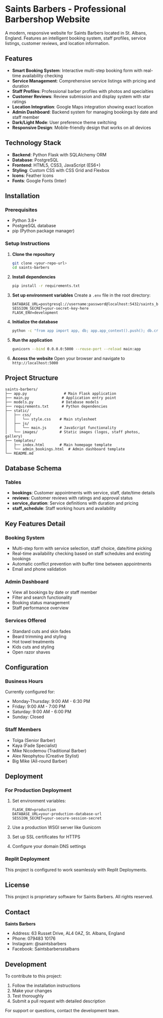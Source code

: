 # Saints Barbers - Professional Barbershop Website

A modern, responsive website for Saints Barbers located in St. Albans, England. Features an intelligent booking system, staff profiles, service listings, customer reviews, and location information.

## Features

- **Smart Booking System**: Interactive multi-step booking form with real-time availability checking
- **Service Management**: Comprehensive service listings with pricing and duration
- **Staff Profiles**: Professional barber profiles with photos and specialties
- **Customer Reviews**: Review submission and display system with star ratings
- **Location Integration**: Google Maps integration showing exact location
- **Admin Dashboard**: Backend system for managing bookings by date and staff member
- **Dark/Light Mode**: User preference theme switching
- **Responsive Design**: Mobile-friendly design that works on all devices

## Technology Stack

- **Backend**: Python Flask with SQLAlchemy ORM
- **Database**: PostgreSQL
- **Frontend**: HTML5, CSS3, JavaScript (ES6+)
- **Styling**: Custom CSS with CSS Grid and Flexbox
- **Icons**: Feather Icons
- **Fonts**: Google Fonts (Inter)

## Installation

### Prerequisites

- Python 3.8+
- PostgreSQL database
- pip (Python package manager)

### Setup Instructions

1. **Clone the repository**
   ```bash
   git clone <your-repo-url>
   cd saints-barbers
   ```

2. **Install dependencies**
   ```bash
   pip install -r requirements.txt
   ```

3. **Set up environment variables**
   Create a `.env` file in the root directory:
   ```env
   DATABASE_URL=postgresql://username:password@localhost:5432/saints_barbers
   SESSION_SECRET=your-secret-key-here
   FLASK_ENV=development
   ```

4. **Initialize the database**
   ```bash
   python -c "from app import app, db; app.app_context().push(); db.create_all()"
   ```

5. **Run the application**
   ```bash
   gunicorn --bind 0.0.0.0:5000 --reuse-port --reload main:app
   ```

6. **Access the website**
   Open your browser and navigate to `http://localhost:5000`

## Project Structure

```
saints-barbers/
├── app.py                 # Main Flask application
├── main.py               # Application entry point
├── models.py             # Database models
├── requirements.txt      # Python dependencies
├── static/
│   ├── css/
│   │   └── style.css    # Main stylesheet
│   ├── js/
│   │   └── main.js      # JavaScript functionality
│   └── images/          # Static images (logos, staff photos, gallery)
├── templates/
│   ├── index.html       # Main homepage template
│   └── admin_bookings.html  # Admin dashboard template
└── README.md
```

## Database Schema

### Tables

- **bookings**: Customer appointments with service, staff, date/time details
- **reviews**: Customer reviews with ratings and approval status
- **service_duration**: Service definitions with duration and pricing
- **staff_schedule**: Staff working hours and availability

## Key Features Detail

### Booking System
- Multi-step form with service selection, staff choice, date/time picking
- Real-time availability checking based on staff schedules and existing bookings
- Automatic conflict prevention with buffer time between appointments
- Email and phone validation

### Admin Dashboard
- View all bookings by date or staff member
- Filter and search functionality
- Booking status management
- Staff performance overview

### Services Offered
- Standard cuts and skin fades
- Beard trimming and styling
- Hot towel treatments
- Kids cuts and styling
- Open razor shaves

## Configuration

### Business Hours
Currently configured for:
- Monday-Thursday: 9:00 AM - 6:30 PM
- Friday: 9:00 AM - 7:00 PM
- Saturday: 9:00 AM - 6:00 PM
- Sunday: Closed

### Staff Members
- Tolga (Senior Barber)
- Kaya (Fade Specialist)
- Mike Nicodemou (Traditional Barber)
- Alex Neophytou (Creative Stylist)
- Big Mike (All-round Barber)

## Deployment

### For Production Deployment

1. Set environment variables:
   ```env
   FLASK_ENV=production
   DATABASE_URL=your-production-database-url
   SESSION_SECRET=your-secure-session-secret
   ```

2. Use a production WSGI server like Gunicorn
3. Set up SSL certificates for HTTPS
4. Configure your domain DNS settings

### Replit Deployment
This project is configured to work seamlessly with Replit Deployments.

## License

This project is proprietary software for Saints Barbers. All rights reserved.

## Contact

**Saints Barbers**
- Address: 63 Russet Drive, AL4 0AZ, St. Albans, England
- Phone: 079483 10176
- Instagram: @saintsbarbers
- Facebook: Saintsbarbersstalbans

## Development

To contribute to this project:
1. Follow the installation instructions
2. Make your changes
3. Test thoroughly
4. Submit a pull request with detailed description

For support or questions, contact the development team.
